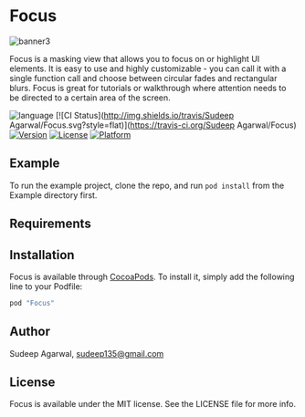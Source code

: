 # Focus
![banner3](https://cloud.githubusercontent.com/assets/11940172/15417985/69d538d6-1e10-11e6-9bea-a1cedcc718ab.png)

Focus is a masking view that allows you to focus on or highlight UI elements. It is easy to use and highly customizable - you can call it with a single function call and choose between circular fades and rectangular blurs. Focus is great for tutorials or walkthrough where attention needs to be directed to a certain area of the screen. 

![language](https://img.shields.io/badge/Language-%20Swift%20-orange.svg)
[![CI Status](http://img.shields.io/travis/Sudeep Agarwal/Focus.svg?style=flat)](https://travis-ci.org/Sudeep Agarwal/Focus)
[![Version](https://img.shields.io/cocoapods/v/Focus.svg?style=flat)](http://cocoapods.org/pods/Focus)
[![License](https://img.shields.io/cocoapods/l/Focus.svg?style=flat)](http://cocoapods.org/pods/Focus)
[![Platform](https://img.shields.io/cocoapods/p/Focus.svg?style=flat)](http://cocoapods.org/pods/Focus)

## Example

To run the example project, clone the repo, and run `pod install` from the Example directory first.

## Requirements

## Installation

Focus is available through [CocoaPods](http://cocoapods.org). To install
it, simply add the following line to your Podfile:

```ruby
pod "Focus"
```

## Author

Sudeep Agarwal, sudeep135@gmail.com

## License

Focus is available under the MIT license. See the LICENSE file for more info.

